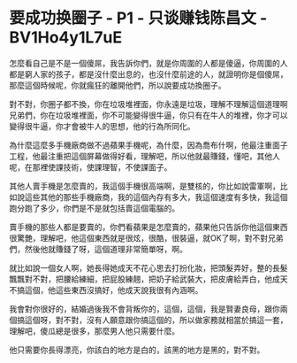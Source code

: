 # 要成功换圈子 - P1 - 只谈赚钱陈昌文 - BV1Ho4y1L7uE

怎麼看自己是不是一個傻屌，我告訴你們，就是你周圍的人都是傻逼，你周圍的人都是窮人家的孩子，都是沒什麼出息的，也沒什麼前途的人，就證明你是個傻屌，那麼這個時候呢，你就瘋狂的離開他們，所以說要成功換圈子。

對不對，你圈子都不換，你在垃圾堆裡面，你永遠是垃圾，理解不理解這個道理啊兄弟們，你在垃圾堆裡面，你不可能變得很牛逼，你只有在牛人的堆裡，你才可以變得很牛逼，你才會被牛人的思想，他的行為所同化。

為什麼這麼多手機廠商做不過蘋果手機呢，為什麼，因為喬布什啊，他最注重面子工程，他最注重把這個屏幕做得好看，理解吧，所以他就最賺錢，懂吧，其他人呢，在那裡使課技術，使課理智，不使課面子。

其他人賣手機是怎麼賣的，我這個手機很高端啊，是雙核的，你比如說雷軍啊，比如說這些其他的那些手機廠商，我的這個內存有多大，我這個速度有多快，我這個跑分跑了多少，你們是不是就包括賣這個電腦的。

賣手機的那些人都是要賣的，你們看蘋果是怎麼賣的，蘋果他只告訴你他這個東西很驚艷，理解吧，他這個東西就是很炫，很酷，很裝逼，就OK了啊，對不對兄弟們，然後他就賺錢了呀，這個道理非常簡單呀，啊。

就比如說一個女人啊，她長得她成天不花心思去打扮化妝，把頭髮弄好，整的長髮飄飄對不對，把腰給練細，把屁股練翹，把奶子給武裝大，把皮膚給弄白，他成天不搞這個，他這些東西沒搞好，他成天說我很有內涵啊。

我會對你很好的，結婚過後我不會背叛你的，這個，這個，我是賢妻良母，跟你兩個搞這個呀，對不對，沒有人願意跟你搞這個的，所以做家務就相當於搞這一套，理解吧，傻瓜總是很多，那麼男人他只需要什麼。

他只需要你長得漂亮，你該白的地方是白的，該黑的地方是黑的，對不對。